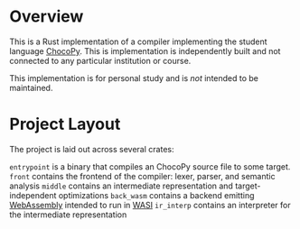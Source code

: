 # Overview

This is a Rust implementation of a compiler implementing the student language [ChocoPy](https://chocopy.org). This is implementation is independently built and not connected to any particular institution or course.

This implementation is for personal study and is _not_ intended to be maintained.

# Project Layout

The project is laid out across several crates:

`entrypoint` is a binary that compiles an ChocoPy source file to some target.
`front` contains the frontend of the compiler: lexer, parser, and semantic analysis
`middle` contains an intermediate representation and target-independent optimizations 
`back_wasm` contains a backend emitting [WebAssembly](webassembly.org) intended to run in [WASI](https://wasi.dev/)
`ir_interp` contains an interpreter for the intermediate representation